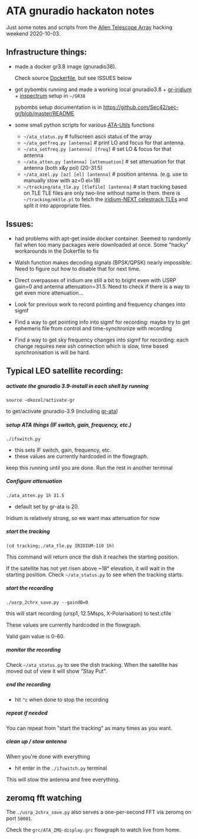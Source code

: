 # ATA gnuradio hackaton notes

Just some notes and scripts from the [Allen Telescope Array](https://seti.org/sites/default/files/2020-06/ATA%20Interface%20Document%20V1.0.pdf) hacking weekend 2020-10-03.

## Infrastructure things:

- made a docker gr3.8 image (gnuradio38).

  Check source [Dockerfile](docker/Dockerfile), but see ISSUES below

- got pybombs running and made a working local gnuradio3.8 + [gr-iridium](https://github.com/muccc/gr-iridium) + [inspectrum](https://github.com/miek/inspectrum/) setup in `~/GR38`

  pybombs setup documentation is in https://github.com/Sec42/sec-gr/blob/master/README

- some small python scripts for various [ATA-Utils](https://github.com/SETIatHCRO/ATA-Utils) functions
  - `~/ata_status.py` # fullscreen ascii status of the array
  - `~/ata_getfreq.py [antenna]` # print LO and focus for that antenna.
  - `~/ata_setfreq.py [antenna] [freq]` # set LO & focus for that antenna
  - `~/ata_atten.py [antenna] [attenuation]` # set attenuation for that antenna (both x&y pol) (20-31.5)
  - `~/ata_azel.py [az] [el] [antenna]` # position antenna. (e.g. use to manually stow with az=0 el=18)
  - `~/tracking/ata_tle.py [tlefile] [antenna]` # start tracking based on TLE
        TLE files are only two-line without name in them. there is `~/tracking/mktle.pl` to fetch the [iridium-NEXT celestrack TLEs](https://www.celestrak.com/NORAD/elements/iridium-NEXT.txt) and split it into appropriate files.

## Issues:

- had problems with apt-get inside docker container. Seemed to randomly fail
  when too many packages were downloaded at once. Some "hacky" workarounds in
  the Dokerfile to fix

- Walsh function makes decoding signals (BPSK/QPSK) nearly impossible.
  Need to figure out how to disable that for next time.

- Direct overpasses of iridium are still a bit to bright even with USRP gain=0
  and antenna attenuation=31.5.
  Need to check if there is a way to get even more attenuation...

- Look for previous work to record pointing and frequency changes into sigmf

- Find a way to get pointing info into sigmf for recording: maybe try to get
  ephemeris file from control and time-synchronize with recording

- Find a way to get sky frequency changes into sigmf for recording: each change
  requires new ssh connection which is slow, time based synchronisation is will
  be hard.

## Typical LEO satellite recording:
#####  activate the gnuradio 3.9-install in each shell by running

`source ~dkozel/activate-gr`

to get/activate gnuradio-3.9 (including [gr-ata](https://github.com/SETIatHCRO/gr-ata/))

##### setup ATA things (IF switch, gain, frequency, etc.) 
`./ifswitch.py`
- this sets IF switch, gain, frequency, etc.
- these values are currently hardcoded in the flowgraph.

keep this running until you are done. Run the rest in another terminal

##### Configure attenuation
`./ata_atten.py 1h 31.5`

- default set by gr-ata is 20.

Iridium is relatively strong, so we want max attenuation for now

##### start the tracking
`(cd tracking;./ata_tle.py IRIDIUM-110 1h)`

This command will return once the dish it reaches the starting position.

If the satellite has not yet risen above ~18° elevation, it will wait in the starting position. Check `~/ata_status.py` to see when the tracking starts.

##### start the recording
`./usrp_2chrx_save.py --gaindB=0`

this will start recording (ursp1, 12.5Msps, X-Polarisation) to test.cfile 

These values are currently hardcoded in the flowgraph.

Valid gain value is 0-60. 

##### monitor the recording
Check `~/ata_status.py` to see the dish tracking. 
When the satellite has moved out of view it will show "Stay Put".

##### end the recording
- hit `^c` when done to stop the recording

##### repeat if needed
You can repeat from "start the tracking" as many times as you want.

##### clean up / stow antenna
When you're done with everything

- hit enter in the `./ifswitch.py` terminal

This will stow the antenna and free everything.

## zeromq fft watching

The `./usrp_2chrx_save.py` also serves a one-per-second FFT via zeromq on port `50001`.

Check the `grc/ATA_ZMQ-display.grc` flowgraph to watch live from home.
